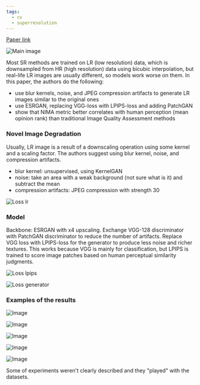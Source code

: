 ```yaml
---
tags:
  - cv
  - superresolution
---
```

[Paper link](https://arxiv.org/abs/2102.03113)  
  
![Main image](https://andlukyane.com/images/paper_reviews/rwsrfisc/image_36.png)  

Most SR methods are trained on LR (low resolution) data, which is downsampled from HR (high resolution) data using bicubic interpolation, but real-life LR images are usually different, so models work worse on them. In this paper, the authors do the following:  
* use blur kernels, noise, and JPEG compression artifacts to generate LR images similar to the original ones  
* use ESRGAN, replacing VGG-loss with LPIPS-loss and adding PatchGAN  
* show that NIMA metric better correlates with human perception (mean opinion rank) than traditional Image Quality Assessment methods  
  
### Novel Image Degradation  
Usually, LR image is a result of a downscaling operation using some kernel and a scaling factor. The authors suggest using blur kernel, noise, and compression artifacts.  
* blur kernel: unsupervised, using KernelGAN  
* noise: take an area with a weak background (not sure what is it) and subtract the mean  
* compression artifacts: JPEG compression with strength 30  
  
![Loss lr](https://andlukyane.com/images/paper_reviews/rwsrfisc/image_37.png)  
  
### Model  
  
Backbone: ESRGAN with x4 upscaling. Exchange VGG-128 discriminator with PatchGAN discriminator to reduce the number of artifacts. Replace VGG loss with LPIPS-loss for the generator to produce less noise and richer textures. This works because VGG is mainly for classification, but LPIPS is trained to score image patches based on human perceptual similarity judgments.  
  
![Loss lpips](https://andlukyane.com/images/paper_reviews/rwsrfisc/image_38.png)  
  
![Loss generator](https://andlukyane.com/images/paper_reviews/rwsrfisc/image_39.png)  
  
### Examples of the results  
  
![Image](https://andlukyane.com/images/paper_reviews/rwsrfisc/image_40.png)  
  
![Image](https://andlukyane.com/images/paper_reviews/rwsrfisc/image_41.png)  
  
![Image](https://andlukyane.com/images/paper_reviews/rwsrfisc/image_42.png)  
  
![Image](https://andlukyane.com/images/paper_reviews/rwsrfisc/image_43.png)  
  
![Image](https://andlukyane.com/images/paper_reviews/rwsrfisc/image_44.png)  
  
Some of experiments weren't clearly described and they "played" with the datasets.
